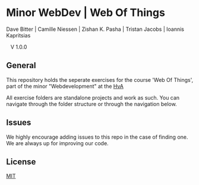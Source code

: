 # Minor WebDev | Web Of Things
Dave Bitter | Camille Niessen | Zishan K. Pasha | Tristan Jacobs | Ioannis Kapritsias

    V 1.0.0

## General
This repository holds the seperate exercises for the course 'Web Of Things', part of the minor "Webdevelopment" at the [HvA](http://www.hva.nl/)

All exercise folders are standalone projects and work as such. You can navigate through the folder structure or through the navigation below.

## Issues
We highly encourage adding issues to this repo in the case of finding one. We are always up for improving our code.

## License
[MIT](LICENSE.md)
